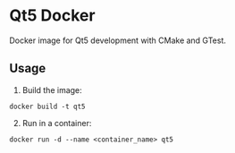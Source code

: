 # Qt5 Docker
Docker image for Qt5 development with CMake and GTest.

## Usage
1. Build the image:
```
docker build -t qt5
```
2. Run in a container:
```
docker run -d --name <container_name> qt5
```